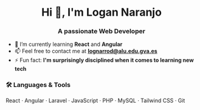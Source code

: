 <h1 align="center">Hi 👋, I'm Logan Naranjo</h1>
<h3 align="center">A passionate Web Developer</h3>

- 🌱 I’m currently learning **React** and **Angular**
- 📫 Feel free to contact me at **lognarrod@alu.edu.gva.es**
- ⚡ Fun fact: **I'm surprisingly disciplined when it comes to learning new tech**

### 🛠️ Languages & Tools
React · Angular · Laravel · JavaScript · PHP · MySQL · Tailwind CSS · Git
